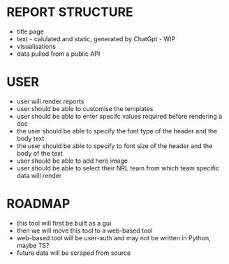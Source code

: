
# REPORT STRUCTURE 
- title page  <br>
- text - calulated and static, generated by ChatGpt - WIP<br>
- visualisations<br>
- data pulled from a public API<br>


# USER
- user will render reports<br>
- user should be able to customise the templates<br>
- user should be able to enter specifc values required before rendering a doc<br>
- the user should be able to specify the font type of the header and the body text<br>
- the user should be able to specify to font size of the header and the body of the text<br>
- user should be able to add hero image<br>
- user should be able to select their NRL team from which team specific data will render<br>

# ROADMAP
- this tool will first be built as a gui<br>
- then we will move this tool to a web-based tool<br>
- web-based tool will be user-auth and may not be written in Python, maybe TS?<br>
- future data will be scraped from source<br>


